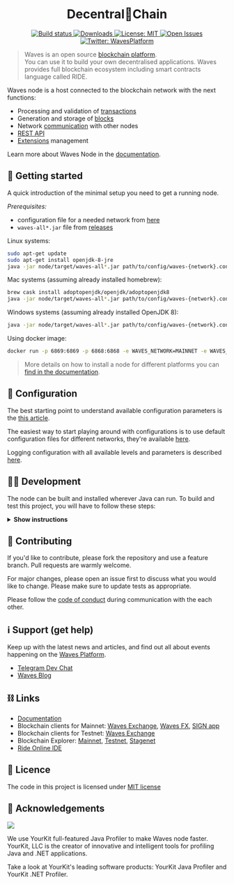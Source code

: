 <h1 align="center">Decentral🔗Chain</h1>

<p align="center">

  <a href="https://travis-ci.org/wavesplatform/Waves" target="_blank">
    <img alt="Build status" src="https://travis-ci.org/wavesplatform/Waves.svg?branch=master"  />
  </a>
  <a href="https://github.com/wavesplatform/Waves/releases" target="_blank">
    <img alt="Downloads" src="https://img.shields.io/github/downloads/wavesplatform/Waves/total?cache=false&style=flat-square&style=flat-square" />
  </a>
  <a href="https://github.com/wavesplatform/Waves/blob/master/LICENSE" target="_blank">
    <img alt="License: MIT" src="https://badgen.net/github/license/wavesplatform/Waves"/>
  </a>
  <a href="https://github.com/wavesplatform/Waves/issues" target="_blank">
    <img alt="Open Issues" src="https://badgen.net/github/open-issues/wavesplatform/Waves" />
  </a>
  <a href="https://twitter.com/wavesplatform" target="_blank">
    <img alt="Twitter: WavesPlatform" src="https://badgen.net/twitter/follow/wavesglobalnews" />
  </a>
</p>

> Waves is an open source [blockchain platform](https://wavesplatform.com/).<br /> 
You can use it to build your own decentralised applications. Waves provides full blockchain ecosystem including smart contracts language called RIDE.


Waves node is a host connected to the blockchain network with the next functions:

- Processing and validation of [transactions](https://docs.wavesplatform.com/en/blockchain/transaction/transaction-validation.html)
- Generation and storage of [blocks](https://docs.wavesplatform.com/en/blockchain/block.html)
- Network [communication](https://docs.wavesplatform.com/en/blockchain/transaction.html) with other nodes
- [REST API](https://docs.wavesplatform.com/en/building-apps/how-to/basic/retrieve)
- [Extensions](https://docs.wavesplatform.com/en/waves-node/extensions/) management

Learn more about Waves Node in the [documentation](https://docs.wavesplatform.com/en/waves-node/what-is-a-full-node.html).

## 🚀️ Getting started

A quick introduction of the minimal setup you need to get a running node. 

*Prerequisites:*
- configuration file for a needed network from [here](https://github.com/wavesplatform/Waves/tree/master/node)
- `waves-all*.jar` file from [releases](https://github.com/wavesplatform/Waves/releases) 

Linux systems:
```bash
sudo apt-get update
sudo apt-get install openjdk-8-jre
java -jar node/target/waves-all*.jar path/to/config/waves-{network}.conf
```

Mac systems (assuming already installed homebrew):
```bash
brew cask install adoptopenjdk/openjdk/adoptopenjdk8
java -jar node/target/waves-all*.jar path/to/config/waves-{network}.conf
```

Windows systems (assuming already installed OpenJDK 8):
```bash
java -jar node/target/waves-all*.jar path/to/config/waves-{network}.conf
```

Using docker image:
```bash
docker run -p 6869:6869 -p 6868:6868 -e WAVES_NETWORK=MAINNET -e WAVES_LOG_LEVEL=DEBUG -e WAVES_HEAP_SIZE=2g -v YOUR_LOCAL_PATH_HERE:/waves wavesplatform/node
```

> More details on how to install a node for different platforms you can [find in the documentation](https://docs.wavesplatform.com/en/waves-node/how-to-install-a-node/how-to-install-a-node#system-requirements). 

## 🔧 Configuration

The best starting point to understand available configuration parameters is the [this article](https://docs.wavesplatform.com/en/waves-node/node-configuration).

The easiest way to start playing around with configurations is to use default configuration files for different networks, they're available [here](./node).

Logging configuration with all available levels and parameters is described [here](https://docs.wavesplatform.com/en/waves-node/logging-configuration).

## 👨‍💻 Development

The node can be built and installed wherever Java can run. 
To build and test this project, you will have to follow these steps:

<details><summary><b>Show instructions</b></summary>

*1. Setup the environment.*
- Install Java for your platform:

```bash
sudo apt-get update
sudo apt-get install openjdk-8-jre                     # Ubuntu
# or
# brew cask install adoptopenjdk/openjdk/adoptopenjdk8 # Mac
```

- Install SBT (Scala Build Tool)

Please follow the SBT installation instructions depending on your platform ([Linux](https://www.scala-sbt.org/1.0/docs/Installing-sbt-on-Linux.html), [Mac](https://www.scala-sbt.org/1.0/docs/Installing-sbt-on-Mac.html), [Windows](https://www.scala-sbt.org/1.0/docs/Installing-sbt-on-Windows.html))

*2. Clone this repo*

```bash
git clone https://github.com/wavesplatform/Waves.git
cd Waves
```

*3. Compile and run tests*

```bash
sbt checkPR
```

*4. Run integration tests (optional)*

Create a Docker image before you run any test: 
```bash
sbt node-it/docker
```

- Run all tests. You can increase or decrease number of parallel running tests by changing `waves.it.max-parallel-suites`
system property:
```bash
sbt -Dwaves.it.max-parallel-suites=1 node-it/test
```

- Run one test:
```bash
sbt node-it/testOnly *.TestClassName
# or 
# bash node-it/testOnly full.package.TestClassName
```

*5. Build packages* 

```bash
sbt packageAll                   # Mainnet
sbt -Dnetwork=testnet packageAll # Testnet
```

`sbt packageAll` ‌produces only `deb` package along with a fat `jar`. 

*6. Install DEB package*

`deb` package is located in target folder. You can replace '*' with actual package name:

```bash
sudo dpkg -i node/target/*.deb
```


*7. Run an extension project locally during development (optional)*

```bash
sbt "extension-module/run /path/to/configuration"
```

*8. Configure IntelliJ IDEA (optional)*

The majority of contributors to this project use IntelliJ IDEA for development, if you want to use it as well please follow these steps:

1. Click on `Add configuration` (or `Edit configurations...`)
2. Click on `+` to add a new configuration, choose `Application`
3. Specify:
   - Main class: `com.wavesplatform.Application`
   - Program arguments: `/path/to/configuration`
   - Use classpath of module: `extension-module`
4. Click on `OK`
5. Run this configuration

</details>

## 🤝 Contributing

If you'd like to contribute, please fork the repository and use a feature branch. Pull requests are warmly welcome.

For major changes, please open an issue first to discuss what you would like to change. Please make sure to update tests as appropriate.

Please follow the [code of conduct](./CODE_OF_CONDUCT.md) during communication with the each other. 

## ℹ️ Support (get help)

Keep up with the latest news and articles, and find out all about events happening on the [Waves Platform](https://wavesplatform.com/).

- [Telegram Dev Chat](https://t.me/waves_ride_dapps_dev)
- [Waves Blog](https://blog.wavesplatform.com/)

## ⛓ Links

- [Documentation](https://docs.wavesplatform.com/)
- Blockchain clients for Mainnet: [Waves Exchange](https://waves.exchange/), [Waves FX](https://github.com/wavesfx), [SIGN app](https://www.sign-web.app/)
- Blockchain clients for Testnet: [Waves Exchange](https://testnet.waves.exchange/)
- Blockchain Explorer: [Mainnet](https://wavesexplorer.com/), [Testnet](https://wavesexplorer.com/testnet), [Stagenet](https://wavesexplorer.com/stagenet) 
- [Ride Online IDE](https://ide.wavesplatform.com/)

## 📝 Licence

The code in this project is licensed under [MIT license](./LICENSE)

## 👏 Acknowledgements

[<img src="https://camo.githubusercontent.com/97fa03cac759a772255b93c64ab1c9f76a103681/68747470733a2f2f7777772e796f75726b69742e636f6d2f696d616765732f796b6c6f676f2e706e67">](https://www.yourkit.com/)

We use YourKit full-featured Java Profiler to make Waves node faster. YourKit, LLC is the creator of innovative and intelligent tools for profiling Java and .NET applications.

Take a look at YourKit's leading software products: YourKit Java Profiler and YourKit .NET Profiler.
